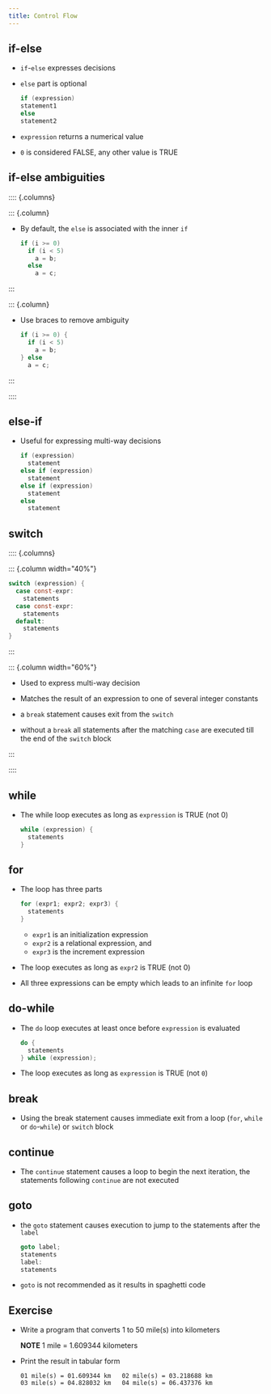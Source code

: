 ```yaml
---
title: Control Flow
---
```

## if-else

- `if`-`else` expresses decisions

- `else` part is optional

  ```c
  if (expression)
  statement1
  else
  statement2
  ```

- `expression` returns a numerical value
- `0` is considered FALSE, any other value is TRUE

## if-else ambiguities

:::: {.columns}

::: {.column}

- By default, the `else` is associated with the inner `if`

  ```c
  if (i >= 0)
    if (i < 5)
      a = b;
    else
      a = c;
  ```

:::

::: {.column}

- Use braces to remove ambiguity

  ```c
  if (i >= 0) {
    if (i < 5)
      a = b;
  } else
    a = c;
  ```

:::

::::

## else-if

- Useful for expressing multi-way decisions

  ```c
  if (expression)
    statement
  else if (expression)
    statement
  else if (expression)
    statement
  else
    statement
  ```

## switch

:::: {.columns}

::: {.column width="40%"}

  ```c
  switch (expression) {
    case const-expr:
      statements
    case const-expr:
      statements
    default:
      statements
  }
  ```

:::

::: {.column width="60%"}

- Used to express multi-way decision

- Matches the result of an expression to one of several integer constants

- a `break` statement causes exit from the `switch`
- without a `break` all statements after the matching `case` are executed till the end of the `switch` block

:::

::::

## while

- The while loop executes as long as `expression` is TRUE (not 0)

  ```c
  while (expression) {
    statements
  }
  ```

## for

- The loop has three parts

  ```c
  for (expr1; expr2; expr3) {
    statements
  }
  ```

  - `expr1` is an initialization expression
  - `expr2` is a relational expression, and
  - `expr3` is the increment expression

- The loop executes as long as `expr2` is TRUE (not 0)

- All three expressions can be empty which leads to an infinite `for` loop

## do-while

- The `do` loop executes at least once before `expression` is evaluated

  ```c
  do {
    statements
  } while (expression);
  ```

- The loop executes as long as `expression` is TRUE (not `0`)

## break

- Using the break statement causes immediate exit from a loop (`for`, `while` or `do`-`while`) or `switch` block

## continue

- The `continue` statement causes a loop to begin the next iteration, the statements following `continue` are not executed

## goto

- the `goto` statement causes execution to jump to the statements after the `label`

  ```c
  goto label;
  statements
  label:
  statements
  ```

- `goto` is not recommended as it results in spaghetti code

## Exercise

- Write a program that converts 1 to 50 mile(s) into kilometers

  **NOTE** 1 mile = 1.609344 kilometers

- Print the result in tabular form

  ```text
  01 mile(s) = 01.609344 km   02 mile(s) = 03.218688 km
  03 mile(s) = 04.828032 km   04 mile(s) = 06.437376 km
  ```
